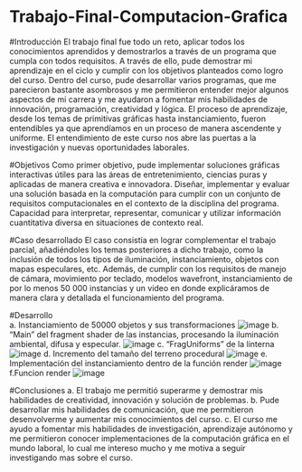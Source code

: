 # Trabajo-Final-Computacion-Grafica
#Introducción
El trabajo final fue todo un reto, aplicar todos los conocimientos aprendidos y demostrarlos a través de un programa que cumpla con todos requisitos. A través de ello, pude demostrar mi aprendizaje en el ciclo y cumplir con los objetivos planteados como logro del curso. Dentro del curso, pude desarrollar varios programas, que me parecieron bastante asombrosos y me permitieron entender mejor algunos aspectos de mi carrera y me ayudaron a fomentar mis habilidades de innovación, programación, creatividad y lógica. El proceso de aprendizaje, desde los temas de primitivas gráficas hasta instanciamiento, fueron entendibles ya que aprendíamos en un proceso de manera ascendente y uniforme. El entendimiento de este curso nos abre las puertas a la investigación y nuevas oportunidades laborales.

#Objetivos
Como primer objetivo, pude implementar soluciones gráficas interactivas útiles para las áreas de entretenimiento, ciencias puras y aplicadas de manera creativa e innovadora.
Diseñar, implementar y evaluar una solución basada en la computación para cumplir con un conjunto de requisitos computacionales en el contexto de la disciplina del programa.
Capacidad para interpretar, representar, comunicar y utilizar información cuantitativa diversa en situaciones de contexto real.

#Caso desarrollado
El caso consistía en lograr complementar el trabajo parcial, añadiéndoles los temas posteriores a dicho trabajo, como la inclusión de todos los tipos de iluminación, instanciamiento, objetos con mapas especulares, etc. Además, de cumplir con los requisitos de manejo de cámara, movimiento por teclado, modelos wavefront, instanciamiento de por lo menos 50 000 instancias y un video en donde explicáramos de manera clara y detallada el funcionamiento del programa.

#Desarrollo  
a.	Instanciamiento de 50000 objetos y sus transformaciones
![image](https://user-images.githubusercontent.com/74325197/177008878-86e51f2f-c607-4c4c-a5f2-974be8d3d854.png) 
b.	“Main” del fragment shader de las instancias, procesando la iluminación ambiental, difusa y especular.
![image](https://user-images.githubusercontent.com/74325197/177008888-21a4548d-760f-46be-a9c3-ab49af2aadfa.png)
c.	“FragUniforms” de la linterna 
![image](https://user-images.githubusercontent.com/74325197/177008892-b76d7b87-f497-4860-89d6-69e9756dd4d1.png)
d.	Incremento del tamaño del terreno procedural
![image](https://user-images.githubusercontent.com/74325197/177008903-33645e88-9f53-4793-97dc-32073333661a.png)
e.	Implementación del instanciamiento dentro de la función render
![image](https://user-images.githubusercontent.com/74325197/177008912-8c6b962d-3f0c-4677-a173-b2e3850055c1.png)
f.Funcion render
![image](https://user-images.githubusercontent.com/74325197/177008923-756b3b2a-c2f7-43f0-be70-afaff4319160.png)

 
#Conclusiones
a.	El trabajo me permitió superarme y demostrar mis habilidades de creatividad, innovación y solución de problemas.
b.	Pude desarrollar mis habilidades de comunicación, que me permitieron desenvolverme y aumentar mis conocimientos del curso.
c.	El curso me ayudo a fomentar mis habilidades de investigación, aprendizaje autónomo y me permitieron conocer implementaciones de la computación gráfica en el mundo laboral, lo cual me intereso mucho y me motiva a seguir investigando mas sobre el curso. 

